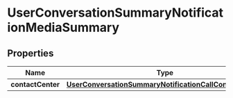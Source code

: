 
# UserConversationSummaryNotificationMediaSummary

## Properties
Name | Type | Description | Notes
------------ | ------------- | ------------- | -------------
**contactCenter** | [**UserConversationSummaryNotificationCallContactCenter**](UserConversationSummaryNotificationCallContactCenter.md) |  |  [optional]




